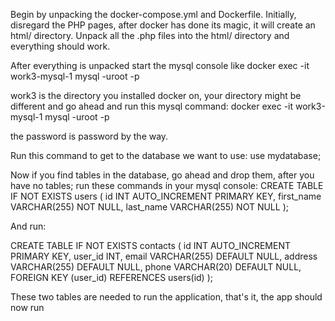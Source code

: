 Begin by unpacking the docker-compose.yml and Dockerfile.  Initially, disregard the PHP pages, after docker has done its magic, it will create an html/ directory. Unpack all the .php files into the html/ directory and everything should work. 

After everything is unpacked start the mysql console like docker exec -it work3-mysql-1 mysql -uroot -p

work3 is the directory you installed docker on, your directory might be different and go ahead and run this mysql command:
docker exec -it work3-mysql-1 mysql -uroot -p

the password is password by the way.

Run this command to get to the database we want to use:
use mydatabase;

Now if you find tables in the database, go ahead and drop them, after you have no tables; run these commands in your mysql console:
CREATE TABLE IF NOT EXISTS users (
                id INT AUTO_INCREMENT PRIMARY KEY,
                first_name VARCHAR(255) NOT NULL,
                last_name VARCHAR(255) NOT NULL
            );

And run:

CREATE TABLE IF NOT EXISTS contacts (
                id INT AUTO_INCREMENT PRIMARY KEY,
                user_id INT,
                email VARCHAR(255) DEFAULT NULL,
                address VARCHAR(255) DEFAULT NULL,
                phone VARCHAR(20) DEFAULT NULL,
                FOREIGN KEY (user_id) REFERENCES users(id)
            );

These two tables are needed to run the application, that's it, the app should now run

